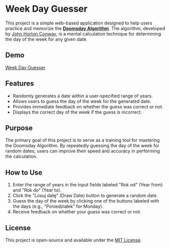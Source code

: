 # Week Day Guesser

This project is a simple web-based application designed to help users practice and memorize the [**Doomsday Algorithm**](https://en.wikipedia.org/wiki/Doomsday_rule). The algorithm, developed by [John Horton Conway](https://en.wikipedia.org/wiki/John_Horton_Conway), is a mental calculation technique for determining the day of the week for any given date.

## Demo

[Week Day Guesser](https://matik13.github.io/week-day-guesser/)

## Features

- Randomly generates a date within a user-specified range of years.
- Allows users to guess the day of the week for the generated date.
- Provides immediate feedback on whether the guess was correct or not.
- Displays the correct day of the week if the guess is incorrect.

## Purpose

The primary goal of this project is to serve as a training tool for mastering the Doomsday Algorithm. By repeatedly guessing the day of the week for random dates, users can improve their speed and accuracy in performing the calculation.

## How to Use

1. Enter the range of years in the input fields labeled "Rok od" (Year from) and "Rok do" (Year to).
2. Click the "Losuj datę" (Draw Date) button to generate a random date.
3. Guess the day of the week by clicking one of the buttons labeled with the days (e.g., "Poniedziałek" for Monday).
4. Receive feedback on whether your guess was correct or not.

## License

This project is open-source and available under the [MIT License](LICENSE).
